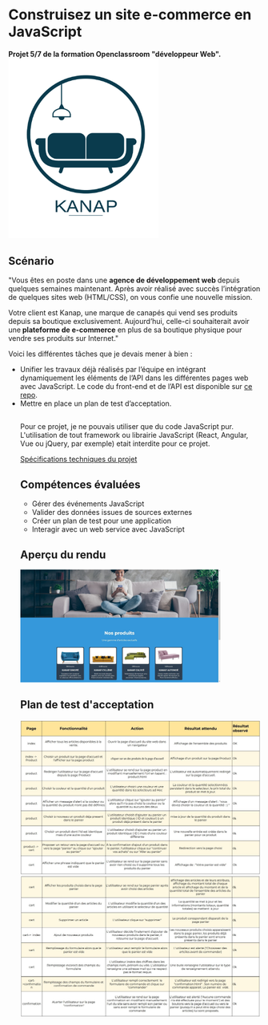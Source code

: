 <h1>Construisez un site e-commerce en JavaScript</h1>
<strong>Projet 5/7 de la formation Openclassroom "développeur Web".</strong>

<img src="front\images\logo.png" width="300">

<h2>Scénario</h2>
"Vous êtes en poste dans une <strong>agence de développement web </strong>depuis quelques semaines maintenant. Après avoir réalisé avec succès l’intégration de quelques sites web (HTML/CSS), on vous confie une nouvelle mission.

Votre client est Kanap, une marque de canapés qui vend ses produits depuis sa boutique exclusivement. Aujourd’hui, celle-ci souhaiterait avoir une<strong> plateforme de e-commerce</strong> en plus de sa boutique physique pour vendre ses produits sur Internet."

Voici les différentes tâches que je devais mener à bien :
<ul>
<li>Unifier les travaux déjà réalisés par l’équipe en intégrant dynamiquement les éléments de l’API dans les différentes pages web avec JavaScript. Le code du front-end et de l’API est disponible sur <a href="https://github.com/OpenClassrooms-Student-Center/P5-Dev-Web-Kanap"> ce repo</a>.</li>
  <li>Mettre en place un plan de test d’acceptation.</li>
  <h2></h2>  
Pour ce projet, je ne pouvais utiliser que du code JavaScript pur. L'utilisation de tout framework ou librairie JavaScript (React, Angular, Vue ou jQuery, par exemple) etait interdite pour ce projet.

<a href="https://s3.eu-west-1.amazonaws.com/course.oc-static.com/projects/DWJ_FR_P5/DW+P5+-+Specifications+fonctionnelles.pdf">Spécifications techniques du projet</a>
<h2>Compétences évaluées</h2>

<ul>
  <li>Gérer des événements JavaScript</li>
  <li>Valider des données issues de sources externes</li>
  <li>Créer un plan de test pour une application</li>
  <li>Interagir avec un web service avec JavaScript</li>
</ul>
<h2>Aperçu du rendu</h2>
<img src="front\images\exemple_accueil.jpg" width="400">

<h2>Plan de test d'acceptation</h2>
<img src="front\images\plan_de_test_1.jpg" width="500">
<img src="front\images\plan_de_test_2.jpg" width="500">

